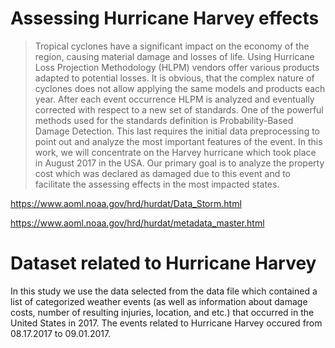 # Assessing Hurricane Harvey effects
> Tropical cyclones have a significant impact on the economy of the region, causing material damage and losses
of life. Using Hurricane Loss Projection Methodology (HLPM) vendors offer various products adapted to
potential losses. It is obvious, that the complex nature of cyclones does not allow applying the same models
and products each year. After each event occurrence HLPM is analyzed and eventually corrected with respect
to a new set of standards. One of the powerful methods used for the standards definition is Probability-Based
Damage Detection. This last requires the initial data preprocessing to point out and analyze the most important
features of the event. In this work, we will concentrate on the Harvey hurricane which took place in August 2017
in the USA. Our primary goal is to analyze the property cost which was declared as damaged due to this event
and to facilitate the assessing effects in the most impacted states.
> 
https://www.aoml.noaa.gov/hrd/hurdat/Data_Storm.html

https://www.aoml.noaa.gov/hrd/hurdat/metadata_master.html

# Dataset related to Hurricane Harvey
In this study we use the data selected from the data file which contained a list of categorized weather events
(as well as information about damage costs, number of resulting injuries, location, and etc.) that occurred in the
United States in 2017. The events related to Hurricane Harvey occured from 08.17.2017 to 09.01.2017.


